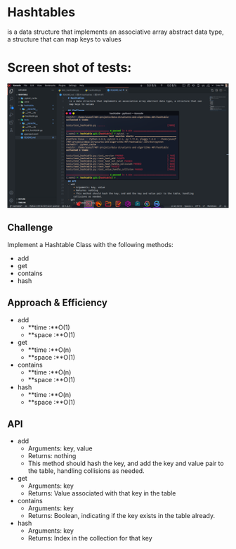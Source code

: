 # Hashtables
 is a data structure that implements an associative array abstract data type, a structure that can map keys to values

# Screen shot of tests: 
![](hashtable.png)
## Challenge
Implement a Hashtable Class with the following methods:

- add
- get
- contains
- hash

## Approach & Efficiency
- add
    + **time :**O(1)
    + **space :**O(1)
- get
    + **time :**O(n)
    + **space :**O(1)
- contains
    + **time :**O(n)
    + **space :**O(1)
- hash
    + **time :**O(n)
    + **space :**O(1)


## API
- add
    + Arguments: key, value
    + Returns: nothing
    + This method should hash the key, and add the key and value pair to the table, handling collisions as needed.
- get
    + Arguments: key
    + Returns: Value associated with that key in the table
- contains
    + Arguments: key
    + Returns: Boolean, indicating if the key exists in the table already.
- hash
    + Arguments: key
    + Returns: Index in the collection for that key


